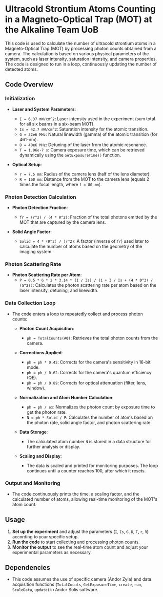 # Ultracold Strontium Atoms Counting in a Magneto-Optical Trap (MOT) at the Alkaline Team UoB

This code is used to calculate the number of ultracold strontium atoms in a Magneto-Optical Trap (MOT) by processing photon counts obtained from a camera. The calculation is based on various physical parameters of the system, such as laser intensity, saturation intensity, and camera properties. The code is designed to run in a loop, continuously updating the number of detected atoms.

## Code Overview

### Initialization
- **Laser and System Parameters**:
  - `I = 6.37 mW/cm^2`: Laser intensity used in the experiment (sum total for all six beams in a six-beam MOT).
  - `Is = 42.7 mW/cm^2`: Saturation intensity for the atomic transition.
  - `G = 32e6 MHz`: Natural linewidth (gamma) of the atomic transition (for 461-nm).
  - `D = 40e6 MHz`: Detuning of the laser from the atomic resonance.
  - `T = 1.96e-7 s`: Camera exposure time, which can be retrieved dynamically using the `GetExposureTime()` function.
  
- **Optical Setup**:
  - `r = 7.5 mm`: Radius of the camera lens (half of the lens diameter).
  - `R = 160 mm`: Distance from the MOT to the camera lens (equals 2 times the focal length, where `f = 80 mm`).

### Photon Detection Calculation
- **Photon Detection Fraction**:
  - `fr = (r^2) / (4 * R^2)`: Fraction of the total photons emitted by the MOT that are captured by the camera lens.
  
- **Solid Angle Factor**:
  - `Solid = 4 * (R^2) / (r^2)`: A factor (inverse of `fr`) used later to calculate the number of atoms based on the geometry of the imaging system.

### Photon Scattering Rate
- **Photon Scattering Rate per Atom**:
  - `P = 0.5 * G * 2 * 3.14 * (I / Is) / (1 + I / Is + (4 * D^2) / (G^2))`: Calculates the photon scattering rate per atom based on the laser intensity, detuning, and linewidth.

### Data Collection Loop
- The code enters a loop to repeatedly collect and process photon counts:
  - **Photon Count Acquisition**:
    - `ph = TotalCounts(#0)`: Retrieves the total photon counts from the camera.
  
  - **Corrections Applied**:
    - `ph = ph * 0.45`: Corrects for the camera's sensitivity in 16-bit mode.
    - `ph = ph / 0.62`: Corrects for the camera's quantum efficiency (QE).
    - `ph = ph / 0.89`: Corrects for optical attenuation (filter, lens, window).

  - **Normalization and Atom Number Calculation**:
    - `ph = ph / ex`: Normalizes the photon count by exposure time to get the photon rate.
    - `N = ph * Solid / P`: Calculates the number of atoms based on the photon rate, solid angle factor, and photon scattering rate.
  
  - **Data Storage**:
    - The calculated atom number `N` is stored in a data structure for further analysis or display.

  - **Scaling and Display**:
    - The data is scaled and printed for monitoring purposes. The loop continues until a counter reaches 100, after which it resets.

### Output and Monitoring
- The code continuously prints the time, a scaling factor, and the calculated number of atoms, allowing real-time monitoring of the MOT's atom count.

## Usage
1. **Set up the experiment** and adjust the parameters (`I`, `Is`, `G`, `D`, `T`, `r`, `R`) according to your specific setup.
2. **Run the code** to start collecting and processing photon counts.
3. **Monitor the output** to see the real-time atom count and adjust your experimental parameters as necessary.

## Dependencies
- This code assumes the use of specific camera (Andor Zyla) and data acquisition functions (`TotalCounts`, `GetExposureTime`, `create`, `run`, `ScaleData`, `update`) in Andor Solis software.

